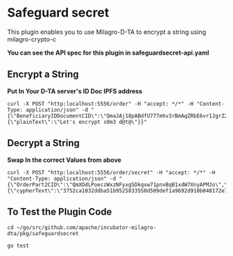<!--
    Licensed to the Apache Software Foundation (ASF) under one
    or more contributor license agreements.  See the NOTICE file
    distributed with this work for additional information
    regarding copyright ownership.  The ASF licenses this file
    to you under the Apache License, Version 2.0 (the
    "License"); you may not use this file except in compliance
    with the License.  You may obtain a copy of the License at

    http://www.apache.org/licenses/LICENSE-2.0

    Unless required by applicable law or agreed to in writing,
    software distributed under the License is distributed on an
    "AS IS" BASIS, WITHOUT WARRANTIES OR CONDITIONS OF ANY
    KIND, either express or implied.  See the License for the
    specific language governing permissions and limitations
    under the License.
-->

# Safeguard secret

This plugin enables you to use Milagro-D-TA to encrypt a string using milagro-crypto-c

**You can see the API spec for this plugin in safeguardsecret-api.yaml**

## Encrypt a String

**Put In Your D-TA server's ID Doc IPFS address**

```
curl -X POST "http:localhost:5556/order" -H "accept: */*" -H "Content-Type: application/json" -d "{\"BeneficiaryIDDocumentCID\":\"QmaJAj18pABdfU777mhv3rBmAqZRbE6vr1JgrZ2BcXwWj3\",\"Extension\":{\"plainText\":\"Let's encrypt s0m3 d@t@\"}}"
```



## Decrypt a String

**Swap In the correct Values from above**
```
curl -X POST "http:localhost:5556/order/secret" -H "accept: */*" -H "Content-Type: application/json" -d "{\"OrderPart2CID\":\"QmXDdLPoeczWxzNFyxgSDkqxw71pnvBqB1xdW7XnyAPMJo\",\"BeneficiaryIDDocumentCID\":\"QmaJAj18pABdfU777mhv3rBmAqZRbE6vr1JgrZ2BcXwWj3\",\"Extension\":{\"cypherText\":\"3752ca1032ddba51b9525833550d509def1a9692d910b048172e7406ad40cbf1\",\"t\":\"b1e72740d16a6587496ec563\",\"v\":\"04dac12c6648f2c8e2f8c8522c46c70fdc0fe37f43ad855a11cb66132f1fab75ab1b8d9c1594a20c0dc947ef604e7339cbbe05a2d59965e0183bbf8d59a4f4821c\"}}"
```

## To Test the Plugin Code

```
cd ~/go/src/github.com/apache/incubator-milagro-dta/pkg/safeguardsecret

go test

```



